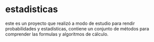 # estadisticas
este es un proyecto que realizó a modo de estudio para rendir probabilidades y estadísticas, contiene un conjunto de métodos para comprender las formulas y algoritmos de cálculo.
